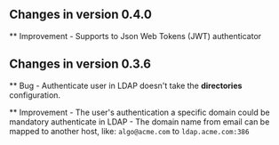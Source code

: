


Changes in version 0.4.0
-------------------------------------------------------------------------------------------------

** Improvement
    - Supports to Json Web Tokens (JWT) authenticator

Changes in version 0.3.6
-------------------------------------------------------------------------------------------------

** Bug
    - Authenticate user in LDAP doesn't take the **directories** configuration.

** Improvement
    - The user's authentication a specific domain could be mandatory authenticate in LDAP
    - The domain name from email can be mapped to another host, like: `algo@acme.com`  to `ldap.acme.com:386`
   